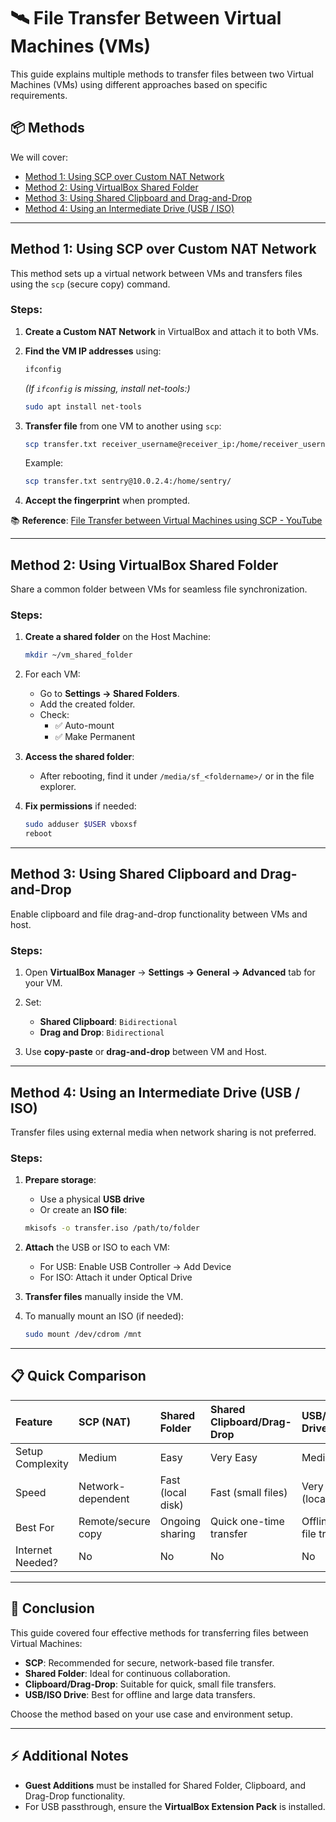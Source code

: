 # 🛰️ File Transfer Between Virtual Machines (VMs)

This guide explains multiple methods to transfer files between two Virtual Machines (VMs) using different approaches based on specific requirements.

<!-- TOC -->
## 📦 Methods

We will cover:
- [Method 1: Using SCP over Custom NAT Network](#method-1-using-scp-over-custom-nat-network)
- [Method 2: Using VirtualBox Shared Folder](#method-2-using-virtualbox-shared-folder)
- [Method 3: Using Shared Clipboard and Drag-and-Drop](#method-3-using-shared-clipboard-and-drag-and-drop)
- [Method 4: Using an Intermediate Drive (USB / ISO)](#method-4-using-an-intermediate-drive-usb--iso)
<!-- /TOC -->

---

## Method 1: Using SCP over Custom NAT Network

This method sets up a virtual network between VMs and transfers files using the `scp` (secure copy) command.

### Steps:

1. **Create a Custom NAT Network** in VirtualBox and attach it to both VMs.
2. **Find the VM IP addresses** using:

    ```bash
    ifconfig
    ```
   *(If `ifconfig` is missing, install net-tools:)*  
    ```bash
    sudo apt install net-tools
    ```

3. **Transfer file** from one VM to another using `scp`:

    ```bash
    scp transfer.txt receiver_username@receiver_ip:/home/receiver_username/
    ```

   Example:
    ```bash
    scp transfer.txt sentry@10.0.2.4:/home/sentry/
    ```

4. **Accept the fingerprint** when prompted.

📚 **Reference**: [File Transfer between Virtual Machines using SCP - YouTube](https://www.youtube.com/watch?v=h_adwDledYM)

---

## Method 2: Using VirtualBox Shared Folder

Share a common folder between VMs for seamless file synchronization.

### Steps:

1. **Create a shared folder** on the Host Machine:

    ```bash
    mkdir ~/vm_shared_folder
    ```

2. For each VM:
   - Go to **Settings → Shared Folders**.
   - Add the created folder.
   - Check:
     - ✅ Auto-mount
     - ✅ Make Permanent

3. **Access the shared folder**:
   - After rebooting, find it under `/media/sf_<foldername>/` or in the file explorer.

4. **Fix permissions** if needed:

    ```bash
    sudo adduser $USER vboxsf
    reboot
    ```

---

## Method 3: Using Shared Clipboard and Drag-and-Drop

Enable clipboard and file drag-and-drop functionality between VMs and host.

### Steps:

1. Open **VirtualBox Manager** → **Settings → General → Advanced** tab for your VM.

2. Set:
   - **Shared Clipboard**: `Bidirectional`
   - **Drag and Drop**: `Bidirectional`

3. Use **copy-paste** or **drag-and-drop** between VM and Host.

---

## Method 4: Using an Intermediate Drive (USB / ISO)

Transfer files using external media when network sharing is not preferred.

### Steps:

1. **Prepare storage**:
   - Use a physical **USB drive**  
   - Or create an **ISO file**:

    ```bash
    mkisofs -o transfer.iso /path/to/folder
    ```

2. **Attach** the USB or ISO to each VM:
   - For USB: Enable USB Controller → Add Device
   - For ISO: Attach it under Optical Drive

3. **Transfer files** manually inside the VM.

4. To manually mount an ISO (if needed):

    ```bash
    sudo mount /dev/cdrom /mnt
    ```

---

## 📋 Quick Comparison

<!-- prevent browser auto-render -->
<!-- markdown table -->

| Feature | SCP (NAT) | Shared Folder | Shared Clipboard/Drag-Drop | USB/ISO Drive |
|:---|:---|:---|:---|:---|
| Setup Complexity | Medium | Easy | Very Easy | Medium |
| Speed | Network-dependent | Fast (local disk) | Fast (small files) | Very fast (local I/O) |
| Best For | Remote/secure copy | Ongoing sharing | Quick one-time transfer | Offline/large file transfer |
| Internet Needed? | No | No | No | No |

---

## 🎯 Conclusion

This guide covered four effective methods for transferring files between Virtual Machines:

- **SCP**: Recommended for secure, network-based file transfer.
- **Shared Folder**: Ideal for continuous collaboration.
- **Clipboard/Drag-Drop**: Suitable for quick, small file transfers.
- **USB/ISO Drive**: Best for offline and large data transfers.

Choose the method based on your use case and environment setup.

---

## ⚡ Additional Notes

- **Guest Additions** must be installed for Shared Folder, Clipboard, and Drag-Drop functionality.
- For USB passthrough, ensure the **VirtualBox Extension Pack** is installed.

